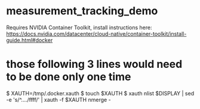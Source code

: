 # measurement_tracking_demo

Requires NVIDIA Container Toolkit, install instructions here: https://docs.nvidia.com/datacenter/cloud-native/container-toolkit/install-guide.html#docker

# those following 3 lines would need to be done only one time
$ XAUTH=/tmp/.docker.xauth
$ touch $XAUTH
$ xauth nlist $DISPLAY | sed -e 's/^..../ffff/' | xauth -f $XAUTH nmerge -
